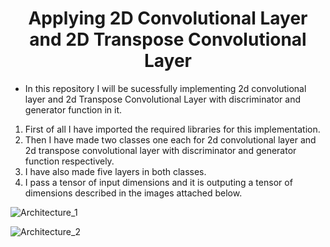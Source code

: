 <H1 align="center">Applying 2D Convolutional Layer and 2D Transpose Convolutional Layer</H1>

- In this repository I will be sucessfully implementing 2d convolutional layer and 2d Transpose Convolutional Layer with discriminator and generator function in it.
1. First of all I have imported the required libraries for this implementation.
2. Then I have made two classes one each for 2d convolutional layer and 2d transpose convolutional layer with discriminator and generator function respectively.
3. I have also made five layers in both classes.
4. I pass a tensor of input dimensions and it is outputing a tensor of dimensions described in the images attached below.

![Architecture_1](https://github.com/Shifu34/Applying-2D-Convolutional-Layer-and-2D-Transpose-Convolutional-Layer/assets/140503589/5d900a57-acaf-4a02-80f5-03222be443a8)

![Architecture_2](https://github.com/Shifu34/Applying-2D-Convolutional-Layer-and-2D-Transpose-Convolutional-Layer/assets/140503589/a40199f3-e991-4fd7-83e4-51dc9fac94de)

